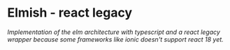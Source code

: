 # Elmish - react legacy

*Implementation of the elm architecture with typescript and a react legacy wrapper because some frameworks like ionic doesn't support react 18 yet.*

